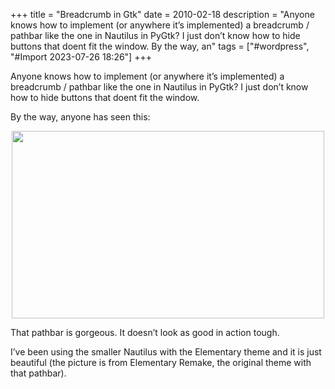 +++
title = "Breadcrumb in Gtk"
date = 2010-02-18
description = "Anyone knows how to implement (or anywhere it’s implemented) a breadcrumb / pathbar like the one in Nautilus in PyGtk? I just don’t know how to hide buttons that doent fit the window.   By the way, an"
tags = ["#wordpress", "#Import 2023-07-26 18:26"]
+++

<p>Anyone knows how to implement (or anywhere it&#8217;s implemented) a breadcrumb / pathbar like the one in Nautilus in PyGtk? I just don&#8217;t know how to hide buttons that doent fit the window.</p>
<p>By the way, anyone has seen this:</p>
<p style="text-align:center;"><a href="http://www.gnome-look.org/content/show.php/elementary-remake?content=120287"><img decoding="async" loading="lazy" class="aligncenter" title="Elementary Remake" src="http://www.gnome-look.org/CONTENT/content-pre1/120287-1.jpg" alt="" width="500" height="300" /></a></p>
<p style="text-align:left;">That pathbar is gorgeous. It doesn&#8217;t look as good in action tough.</p>
<p style="text-align:left;">I&#8217;ve been using the smaller Nautilus with the Elementary theme and it is just beautiful (the picture is from Elementary Remake, the original theme with that pathbar).</p>